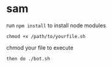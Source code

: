 # sam
run `npm install` to install node modules

```
chmod +x /path/to/yourfile.sh
```
chmod your file to execute

```
then do ./bot.sh
```
